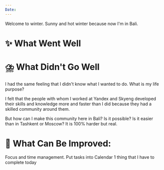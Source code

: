 ```yaml
---
Date:
---
```


Welcome to winter. Sunny and hot winter because now I'm in Bali. 

# **✨ What Went Well**



#  **⛈️ What Didn't Go Well**

I had the same feeling that I didn't know what I wanted to do. What is my life purpose?

I felt that the people with whom I worked at Yandex and Skyeng developed their skills and knowledge more and faster than I did because they had a skilled community around them.

But how can I make this community here in Bali? Is it possible? Is it easier than in Tashkent or Moscow? It is 100% harder but real. 

# **💫 What Can Be Improved**:

Focus and time management. 
Put tasks into Calendar
1 thing that I have to complete today